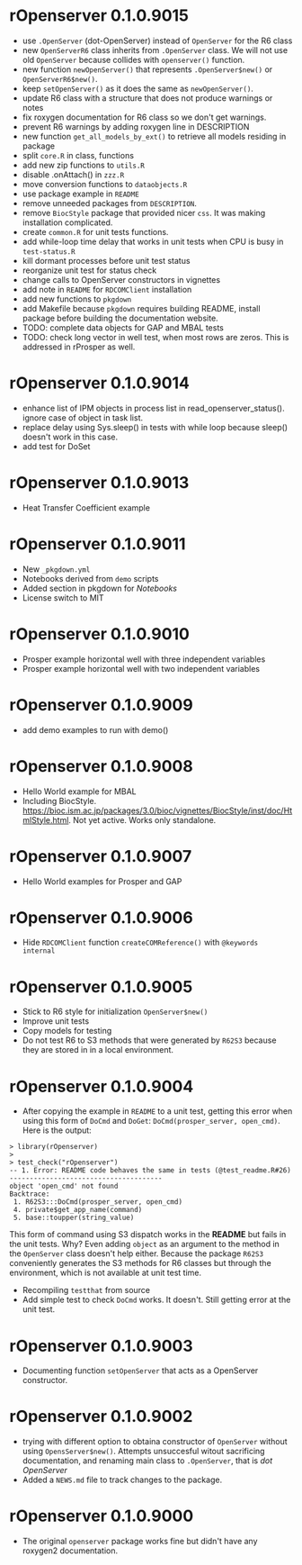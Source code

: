 # rOpenserver 0.1.0.9015
* use `.OpenServer` (dot-OpenServer) instead of `OpenServer` for the R6 class
* new `OpenServerR6` class inherits from `.OpenServer` class. We will not use old `OpenServer` because collides with `openserver()` function.
* new function `newOpenServer()` that represents `.OpenServer$new()` or `OpenServerR6$new()`.
* keep `setOpenServer()` as it does the same as `newOpenServer()`.
* update R6 class with a structure that does not produce warnings or notes
* fix roxygen documentation for R6 class so we don't get warnings.
* prevent R6 warnings by adding roxygen line in DESCRIPTION
* new function `get_all_models_by_ext()` to retrieve all models residing in package
* split `core.R` in class, functions
* add new zip functions to `utils.R`
* disable .onAttach() in `zzz.R`
* move conversion functions to `dataobjects.R`
* use package example in `README`
* remove unneeded packages from `DESCRIPTION`.
* remove `BiocStyle` package that provided nicer `css`. It was making installation complicated.
* create `common.R` for unit tests functions.
* add while-loop time delay that works in unit tests when CPU is busy in `test-status.R`
* kill dormant processes before unit test status
* reorganize unit test for status check
* change calls to OpenServer constructors in vignettes
* add note in `README` for `RDCOMClient` installation
* add new functions to `pkgdown`
* add Makefile because `pkgdown` requires building README, install package before building the documentation website.
* TODO: complete data objects for GAP and MBAL tests
* TODO: check long vector in well test, when most rows are zeros. This is addressed in rProsper as well.


# rOpenserver 0.1.0.9014
* enhance list of IPM objects in process list in read_openserver_status(). ignore case of object in task list.
* replace delay using Sys.sleep() in tests with while loop because sleep() doesn't work in this case.
* add test for DoSet


# rOpenserver 0.1.0.9013
* Heat Transfer Coefficient example

# rOpenserver 0.1.0.9011
* New `_pkgdown.yml`
* Notebooks derived from `demo` scripts
* Added section in pkgdown for *Notebooks*
* License switch to MIT


# rOpenserver 0.1.0.9010
* Prosper example horizontal well with three independent variables
* Prosper example horizontal well with two independent variables

# rOpenserver 0.1.0.9009
* add demo examples to run with demo()

# rOpenserver 0.1.0.9008
* Hello World example for MBAL
* Including BiocStyle. https://bioc.ism.ac.jp/packages/3.0/bioc/vignettes/BiocStyle/inst/doc/HtmlStyle.html. Not yet active. Works only standalone.

# rOpenserver 0.1.0.9007
* Hello World examples for Prosper and GAP

# rOpenserver 0.1.0.9006
* Hide `RDCOMClient` function `createCOMReference()` with `@keywords internal`

# rOpenserver 0.1.0.9005
* Stick to R6 style for initialization `OpenServer$new()`
* Improve unit tests
* Copy models for testing
* Do not test R6 to S3 methods that were generated by `R62S3` because they are stored in in a local environment.


# rOpenserver 0.1.0.9004
* After copying the example in `README` to a unit test, getting this error when using this form of `DoCmd` and `DoGet`: `DoCmd(prosper_server, open_cmd)`.
Here is the output:

```
> library(rOpenserver)
> 
> test_check("rOpenserver")
-- 1. Error: README code behaves the same in tests (@test_readme.R#26)  --------------------------------------
object 'open_cmd' not found
Backtrace:
 1. R62S3:::DoCmd(prosper_server, open_cmd)
 4. private$get_app_name(command)
 5. base::toupper(string_value)
```

This form of command using S3 dispatch works in the **README** but fails in the unit tests. Why? Even adding `object` as an argument to the method in the `OpenServer` class doesn't help either. Because the package `R62S3` conveniently generates the S3 methods for R6 classes but through the environment, which is not available at unit test time.

* Recompiling `testthat` from source
* Add simple test to check `DoCmd` works. It doesn't. Still getting error at the unit test.

# rOpenserver 0.1.0.9003

* Documenting function `setOpenServer` that acts as a OpenServer constructor. 


# rOpenserver 0.1.0.9002
* trying with different option to obtaina constructor of `OpenServer` without using `OpensServer$new()`. Attempts unsuccesful witout sacrificing documentation, and renaming main class to `.OpenServer`, that is *dot OpenServer*
* Added a `NEWS.md` file to track changes to the package.


# rOpenserver 0.1.0.9000
* The original `openserver` package works fine but didn't have any roxygen2 documentation.
